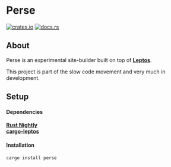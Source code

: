 
# Perse

[![crates.io](https://img.shields.io/crates/v/perse.svg)](https://crates.io/crates/perse) [![docs.rs](https://docs.rs/perse/badge.svg)](https://docs.rs/perse)

## About

Perse is an experimental site-builder built on top of [**Leptos**](https://github.com/leptos-rs/leptos).

This project is part of the slow code movement and very much in development.
<br>

## Setup

#### Dependencies

[**Rust Nightly**](https://rust-lang.github.io/rustup/concepts/channels.html)  
[**cargo-leptos**](https://github.com/leptos-rs/cargo-leptos)  

#### Installation

```
cargo install perse
```
